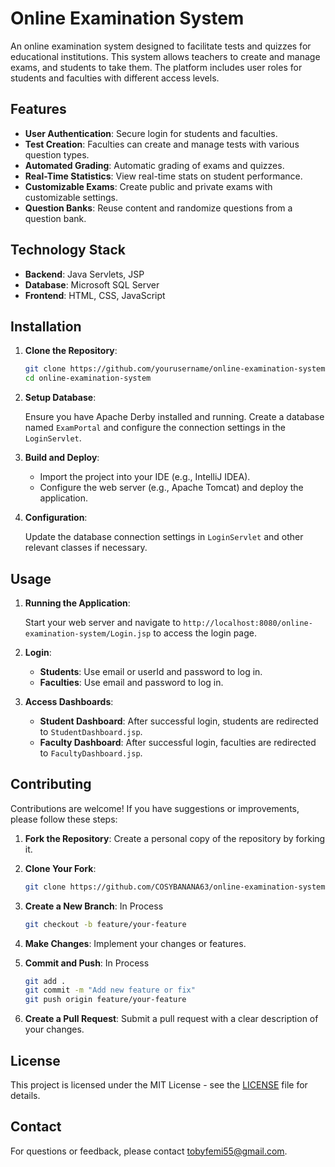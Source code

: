 # Online Examination System

An online examination system designed to facilitate tests and quizzes for educational institutions. This system allows teachers to create and manage exams, and students to take them. The platform includes user roles for students and faculties with different access levels.

## Features

- **User Authentication**: Secure login for students and faculties.
- **Test Creation**: Faculties can create and manage tests with various question types.
- **Automated Grading**: Automatic grading of exams and quizzes.
- **Real-Time Statistics**: View real-time stats on student performance.
- **Customizable Exams**: Create public and private exams with customizable settings.
- **Question Banks**: Reuse content and randomize questions from a question bank.

## Technology Stack

- **Backend**: Java Servlets, JSP
- **Database**: Microsoft SQL Server
- **Frontend**: HTML, CSS, JavaScript

## Installation

1. **Clone the Repository**:

    ```bash
    git clone https://github.com/yourusername/online-examination-system.git
    cd online-examination-system
    ```

2. **Setup Database**:

    Ensure you have Apache Derby installed and running. Create a database named `ExamPortal` and configure the connection settings in the `LoginServlet`.

3. **Build and Deploy**:

    - Import the project into your IDE (e.g., IntelliJ IDEA).
    - Configure the web server (e.g., Apache Tomcat) and deploy the application.

4. **Configuration**:

    Update the database connection settings in `LoginServlet` and other relevant classes if necessary.

## Usage

1. **Running the Application**:

    Start your web server and navigate to `http://localhost:8080/online-examination-system/Login.jsp` to access the login page.

2. **Login**:

    - **Students**: Use email or userId and password to log in.
    - **Faculties**: Use email and password to log in.

3. **Access Dashboards**:

    - **Student Dashboard**: After successful login, students are redirected to `StudentDashboard.jsp`.
    - **Faculty Dashboard**: After successful login, faculties are redirected to `FacultyDashboard.jsp`.

## Contributing

Contributions are welcome! If you have suggestions or improvements, please follow these steps:

1. **Fork the Repository**: Create a personal copy of the repository by forking it.
2. **Clone Your Fork**:

    ```bash
    git clone https://github.com/COSYBANANA63/online-examination-system.git
    ```

3. **Create a New Branch**:
In Process
    ```bash
    git checkout -b feature/your-feature
    ```

4. **Make Changes**: Implement your changes or features.
5. **Commit and Push**:
In Process
    ```bash
    git add .
    git commit -m "Add new feature or fix"
    git push origin feature/your-feature
    ```

6. **Create a Pull Request**: Submit a pull request with a clear description of your changes.

## License

This project is licensed under the MIT License - see the [LICENSE](LICENSE) file for details.

## Contact

For questions or feedback, please contact [tobyfemi55@gmail.com](mailto:tobyfemi55@gmail.com).

